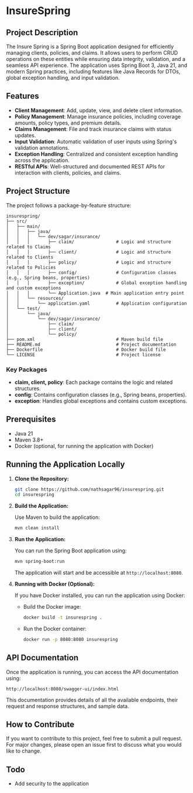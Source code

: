 # InsureSpring

## Project Description

The Insure Spring is a Spring Boot application designed for efficiently managing clients, policies, and
claims. It allows users to perform CRUD operations on these entities while ensuring data integrity, validation, and a
seamless API experience. The application uses Spring Boot 3, Java 21, and modern Spring practices, including features
like Java Records for DTOs, global exception handling, and input validation.

## Features

- **Client Management**: Add, update, view, and delete client information.
- **Policy Management**: Manage insurance policies, including coverage amounts, policy types, and premium details.
- **Claims Management**: File and track insurance claims with status updates.
- **Input Validation**: Automatic validation of user inputs using Spring's validation annotations.
- **Exception Handling**: Centralized and consistent exception handling across the application.
- **RESTful APIs**: Well-structured and documented REST APIs for interaction with clients, policies, and claims.

## Project Structure

The project follows a package-by-feature structure:

```
insurespring/
├── src/
│   ├── main/
│   │   ├── java/
│   │   │   └── dev/sagar/insurance/
│   │   │       ├── claim/                # Logic and structure related to Claims
│   │   │       ├── client/               # Logic and structure related to Clients
│   │   │       ├── policy/               # Logic and structure related to Policies
│   │   │       ├── config/               # Configuration classes (e.g., Spring beans, properties)
│   │   │       ├── exception/            # Global exception handling and custom exceptions
│   │   │       └── Application.java  # Main application entry point
│   │   └── resources/
│   │       └── application.yaml          # Application configuration
│   └── test/
│       └── java/
│           └── dev/sagar/insurance/
│               ├── claim/
│               ├── client/
│               └── policy/
├── pom.xml                               # Maven build file
├── README.md                             # Project documentation
├── Dockerfile                            # Docker build file
└── LICENSE                               # Project license
```

### Key Packages

- **claim, client, policy**: Each package contains the logic and related structures.
- **config**: Contains configuration classes (e.g., Spring beans, properties).
- **exception**: Handles global exceptions and contains custom exceptions.

## Prerequisites

- Java 21
- Maven 3.8+
- Docker (optional, for running the application with Docker)

## Running the Application Locally

1. **Clone the Repository:**

   ```bash
   git clone https://github.com/nathsagar96/insurespring.git
   cd insurespring
   ```

2. **Build the Application:**

   Use Maven to build the application:

   ```bash
   mvn clean install
   ```

3. **Run the Application:**

   You can run the Spring Boot application using:

   ```bash
   mvn spring-boot:run
   ```

   The application will start and be accessible at `http://localhost:8080`.

4. **Running with Docker (Optional):**

   If you have Docker installed, you can run the application using Docker:

    - Build the Docker image:

      ```bash
      docker build -t insurespring .
      ```

    - Run the Docker container:

      ```bash
      docker run -p 8080:8080 insurespring
      ```

## API Documentation

Once the application is running, you can access the API documentation using:

```
http://localhost:8080/swagger-ui/index.html
```

This documentation provides details of all the available endpoints, their request and response structures, and sample
data.

## How to Contribute

If you want to contribute to this project, feel free to submit a pull request. For major changes, please open an issue
first to discuss what you would like to change.

## Todo

- Add security to the application